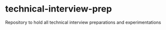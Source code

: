 # technical-interview-prep
Repository to hold all technical interview preparations and experimentations
